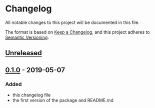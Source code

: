 # Changelog
All notable changes to this project will be documented in this file.

The format is based on [Keep a Changelog](https://keepachangelog.com/en/1.0.0/),
and this project adheres to [Semantic Versioning](https://semver.org/spec/v2.0.0.html).

## [Unreleased]

## [0.1.0] - 2019-05-07
### Added
- this changelog file
- the first version of the package and README.md

[Unreleased]: https://github.com/olivierlacan/keep-a-changelog/compare/0.1.0...HEAD
[0.1.0]: https://github.com/olivierlacan/keep-a-changelog/releases/tag/0.1.0


